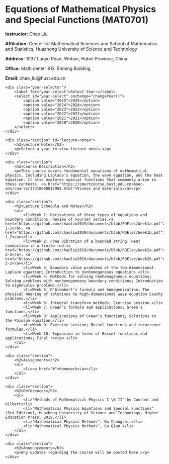   <h1>Equations of Mathematical Physics and Special Functions (MAT0701)</h1>
    <p><strong>Instructor:</strong> Chao Liu</p>
    <p><strong>Affiliation:</strong> Center for Mathematical Sciences and School of Mathematics and Statistics, Huazhong University of Science and Technology</p>
    <p><strong>Address:</strong> 1037 Luoyu Road, Wuhan, Hubei Province, China</p>
    <p><strong>Office:</strong> Math center 813, Enming Building</p>
    <p><strong>Email:</strong> chao_liu@hust.edu.cn</p>

    <div class="year-selector">
        <label for="year-select">Select Year:</label>
        <select id="year-select" onchange="changeYear()">
            <option value="2025">2025</option>
            <option value="2024">2024</option>
            <option value="2023">2023</option>
            <option value="2022">2022</option>
            <option value="2021">2021</option>
            <option value="2020">2020</option>
        </select>
    </div>

    <div class="section" id="lecture-notes">
        <h2>Lecture Notes</h2>
        <p>Select a year to view lecture notes.</p>
    </div>

    <div class="section">
        <h2>Course Description</h2>
        <p>This course covers fundamental equations of mathematical physics, including Laplace’s equation, the wave equation, and the heat equation. It also explores special functions that commonly arise in these contexts. <a href="https://smartcourse.hust.edu.cn/mooc-ans/course/17310000017985.html">Viseos and materials</a></p>
    </div>

    <div class="section">
        <h2>Lecture Schedule and Notes</h2>
        <ul>
            <li>Week 1: Derivations of three types of equations and boundary conditions; Review of Fourier series.<a href="https://github.com/chaoliu2019/documents/blob/PDElec/Week1a.pdf">Week 1-1</a>, <a href="https://github.com/chaoliu2019/documents/blob/PDElec/Week1b.pdf">Week 1-2</a></li>
            <li>Week 2: Free vibration of a bounded string; Heat conduction in a finite rod.<a href="https://github.com/chaoliu2019/documents/blob/PDElec/Week2a.pdf">Week 2-1</a>, <a href="https://github.com/chaoliu2019/documents/blob/PDElec/Week2b.pdf">Week 2-2</a></li>
            <li>Week 3: Boundary value problems of the two-dimensional Laplace equation; Introduction to nonhomogeneous equations.</li>
            <li>Week 4: Methods for solving nonhomogeneous equations; Solving problems with nonhomogeneous boundary conditions; Introduction to eigenvalue problems.</li>
            <li>Week 5: D'Alembert’s formula and homogenization; The physical meaning of solutions to high-dimensional wave equation Cauchy problems.</li>
            <li>Week 6: Integral transform methods; Exercise session.</li>
            <li>Week 7: Green’s formula and applications; Green’s functions.</li>
            <li>Week 8: Applications of Green’s functions; Solutions to the Poisson equation.</li>
            <li>Week 9: Exercise session; Bessel functions and recurrence formulas.</li>
            <li>Week 10: Expansion in terms of Bessel functions and applications; Final review.</li>
        </ul>
    </div>

    <div class="section">
        <h2>Assignments</h2>
        <ul>
            <li><a href="#">Homework</a></li>
        </ul>
    </div>

    <div class="section">
        <h2>References</h2>
        <ul>
            <li>"Methods of Mathematical Physics I \& II" by Courant and Hilbert</li>
            <li>"Mathematical Physics Equations and Special Functions" (3rd Edition), Huazhong University of Science and Technology, Higher Education Press, 2019.</li>
            <li>"Mathematical Physics Methods", Wu Chongshi.</li>   
            <li>"Mathematical Physics Methods", Gu Qiao.</li>   
        </ul>
    </div>

    <div class="section">
        <h2>Announcements</h2>
        <p>Any updates regarding the course will be posted here.</p>
    </div>
